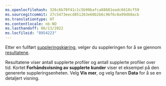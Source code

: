 ```yaml
---
ms.openlocfilehash: 326c6b70f41c1c5b90bafca88681eadc6610cf59
ms.sourcegitcommit: 27c5473eecd851263e60b2b6c96f6c0a99d68acb
ms.translationtype: HT
ms.contentlocale: nb-NO
ms.lasthandoff: 06/13/2022
ms.locfileid: "8954223"
---
```

Etter en fullført [suppleringskjøring](../enrichment-hub.md#run-or-refresh-enrichments), velger du suppleringen for å se gjennom [resultatene](../enrichment-hub.md#enrichment-results). 

Resultatene viser antall supplerte profiler og antall supplerte profiler over tid. Kortet **Forhåndsvisning av supplerte kunder** viser et eksempel på den genererte suppleringsenheten. Velg **Vis mer**, og velg fanen **Data** for å se en detaljert visning.
